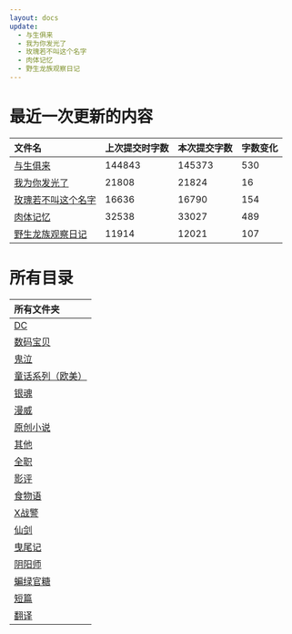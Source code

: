 ```yaml
---
layout: docs
update: 
  - 与生俱来
  - 我为你发光了
  - 玫瑰若不叫这个名字
  - 肉体记忆
  - 野生龙族观察日记
---
```


# 最近一次更新的内容

|文件名|上次提交时字数|本次提交字数|字数变化|
|:-|:-|:-|:-|
|[与生俱来](DC/与生俱来.md)|144843|145373|530|
|[我为你发光了](DC/我为你发光了.md)|21808|21824|16|
|[玫瑰若不叫这个名字](DC/玫瑰若不叫这个名字.md)|16636|16790|154|
|[肉体记忆](DC/肉体记忆.md)|32538|33027|489|
|[野生龙族观察日记](DC/野生龙族观察日记.md)|11914|12021|107|

# 所有目录

|所有文件夹|
|:-|
|[DC](DC)|
|[数码宝贝](DM)|
|[鬼泣](DMC)|
|[童话系列（欧美）](FT)|
|[银魂](GTM)|
|[漫威](M)|
|[原创小说](ON)|
|[其他](Others)|
|[全职](QZ)|
|[影评](SC)|
|[食物语](SWY)|
|[X战警](X)|
|[仙剑](XJ)|
|[曳尾记](YWJ)|
|[阴阳师](YYS)|
|[蝙绿官糖](batlantern)|
|[短篇](blob)|
|[翻译](translation)|